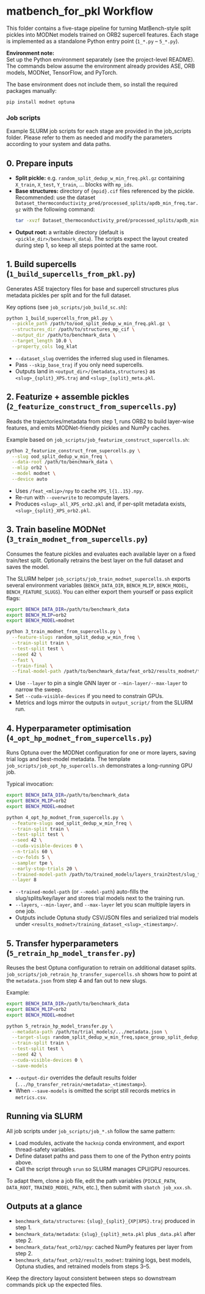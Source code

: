 # matbench_for_pkl Workflow

This folder contains a five-stage pipeline for turning MatBench-style split pickles into MODNet models trained on ORB2 supercell features. Each stage is implemented as a standalone Python entry point (`1_*.py` – `5_*.py`). 

**Environment note:**  
Set up the Python environment separately (see the project-level README).  
The commands below assume the environment already provides ASE, ORB models, MODNet, TensorFlow, and PyTorch.  
  
The base environment does not include them, so install the required packages manually:
```bash
pip install modnet optuna
```
### Job scripts
Example SLURM job scripts for each stage are provided in the job_scripts folder.
Please refer to them as needed and modify the parameters according to your system and data paths.

## 0. Prepare inputs
- **Split pickle:** e.g. `random_split_dedup_w_min_freq.pkl.gz` containing `X_train`, `X_test`, `Y_train`, … blocks with `mp_ids`.
- **Base structures:** directory of `{mpid}.cif` files referenced by the pickle.  
  Recommended: use the dataset `Dataset_thermoconductivity_pred/processed_splits/apdb_min_freq.tar.gz` with the following command:
  ```bash
  tar -xvzf Dataset_thermoconductivity_pred/processed_splits/apdb_min_freq.tar.gz -C <target_directory>
- **Output root:** a writable directory (default is `<pickle_dir>/benchmark_data`). The scripts expect the layout created during step 1, so keep all steps pointed at the same root.

## 1. Build supercells (`1_build_supercells_from_pkl.py`)
Generates ASE trajectory files for base and supercell structures plus metadata pickles per split and for the full dataset.

Key options (see `job_scripts/job_build_sc.sh`):
```bash
python 1_build_supercells_from_pkl.py \
  --pickle_path /path/to/ood_split_dedup_w_min_freq.pkl.gz \
  --structures_dir /path/to/structures_mp_cif \
  --output_dir /path/to/benchmark_data \
  --target_length 10.0 \
  --property_cols log_klat
```
- `--dataset_slug` overrides the inferred slug used in filenames.
- Pass `--skip_base_traj` if you only need supercells.
- Outputs land in `<output_dir>/{metadata,structures}` as `<slug>_{split}_XPS.traj` and `<slug>_{split}_meta.pkl`.

## 2. Featurize + assemble pickles (`2_featurize_construct_from_supercells.py`)
Reads the trajectories/metadata from step 1, runs ORB2 to build layer-wise features, and emits MODNet-friendly pickles and NumPy caches.

Example based on `job_scripts/job_featurize_construct_supercells.sh`:
```bash
python 2_featurize_construct_from_supercells.py \
  --slug ood_split_dedup_w_min_freq \
  --data-root /path/to/benchmark_data \
  --mlip orb2 \
  --model modnet \
  --device auto
```
- Uses `/feat_<mlip>/npy` to cache `XPS_l{1..15}.npy`.
- Re-run with `--overwrite` to recompute layers.
- Produces `<slug>_all_XPS_orb2.pkl` and, if per-split metadata exists, `<slug>_{split}_XPS_orb2.pkl`.

## 3. Train baseline MODNet (`3_train_modnet_from_supercells.py`)
Consumes the feature pickles and evaluates each available layer on a fixed train/test split. Optionally retrains the best layer on the full dataset and saves the model.

The SLURM helper `job_scripts/job_train_modnet_supercells.sh` exports several environment variables (`BENCH_DATA_DIR`, `BENCH_MLIP`, `BENCH_MODEL`, `BENCH_FEATURE_SLUGS`). You can either export them yourself or pass explicit flags:
```bash
export BENCH_DATA_DIR=/path/to/benchmark_data
export BENCH_MLIP=orb2
export BENCH_MODEL=modnet

python 3_train_modnet_from_supercells.py \
  --feature-slugs random_split_dedup_w_min_freq \
  --train-split train \
  --test-split test \
  --seed 42 \
  --fast \
  --train-final \
  --final-model-path /path/to/benchmark_data/feat_orb2/results_modnet/trained_models
```
- Use `--layer` to pin a single GNN layer or `--min-layer/--max-layer` to narrow the sweep.
- Set `--cuda-visible-devices` if you need to constrain GPUs.
- Metrics and logs mirror the outputs in `output_script/` from the SLURM run.

## 4. Hyperparameter optimisation (`4_opt_hp_modnet_from_supercells.py`)
Runs Optuna over the MODNet configuration for one or more layers, saving trial logs and best-model metadata. The template `job_scripts/job_opt_hp_supercells.sh` demonstrates a long-running GPU job.

Typical invocation:
```bash
export BENCH_DATA_DIR=/path/to/benchmark_data
export BENCH_MLIP=orb2
export BENCH_MODEL=modnet

python 4_opt_hp_modnet_from_supercells.py \
  --feature-slugs ood_split_dedup_w_min_freq \
  --train-split train \
  --test-split test \
  --seed 42 \
  --cuda-visible-devices 0 \
  --n-trials 60 \
  --cv-folds 5 \
  --sampler tpe \
  --early-stop-trials 20 \
  --trained-model-path /path/to/trained_models/layers_train2test/slug_train2test_XPS_orb2_l8.modnet \
  --layer 8
```
- `--trained-model-path` (or `--model-path`) auto-fills the slug/splits/key/layer and stores trial models next to the training run.
- `--layers`, `--min-layer`, and `--max-layer` let you scan multiple layers in one job.
- Outputs include Optuna study CSV/JSON files and serialized trial models under `<results_modnet>/training_dataset_<slug>_<timestamp>/`.

## 5. Transfer hyperparameters (`5_retrain_hp_model_transfer.py`)
Reuses the best Optuna configuration to retrain on additional dataset splits. `job_scripts/job_retrain_hp_transfer_supercells.sh` shows how to point at the `metadata.json` from step 4 and fan out to new slugs.

Example:
```bash
export BENCH_DATA_DIR=/path/to/benchmark_data
export BENCH_MLIP=orb2
export BENCH_MODEL=modnet

python 5_retrain_hp_model_transfer.py \
  --metadata-path /path/to/trial_models/.../metadata.json \
  --target-slugs random_split_dedup_w_min_freq,space_group_split_dedup_w_min_freq \
  --train-split train \
  --test-split test \
  --seed 42 \
  --cuda-visible-devices 0 \
  --save-models
```
- `--output-dir` overrides the default results folder (`.../hp_transfer_retrain/<metadata>_<timestamp>`).
- When `--save-models` is omitted the script still records metrics in `metrics.csv`.

## Running via SLURM
All job scripts under `job_scripts/job_*.sh` follow the same pattern:
- Load modules, activate the `hacknip` conda environment, and export thread-safety variables.
- Define dataset paths and pass them to one of the Python entry points above.
- Call the script through `srun` so SLURM manages CPU/GPU resources.

To adapt them, clone a job file, edit the path variables (`PICKLE_PATH`, `DATA_ROOT`, `TRAINED_MODEL_PATH`, etc.), then submit with `sbatch job_xxx.sh`.

## Outputs at a glance
- `benchmark_data/structures`: `{slug}_{split}_{XP|XPS}.traj` produced in step 1.
- `benchmark_data/metadata`: `{slug}_{split}_meta.pkl` plus `_data.pkl` after step 2.
- `benchmark_data/feat_orb2/npy`: cached NumPy features per layer from step 2.
- `benchmark_data/feat_orb2/results_modnet`: training logs, best models, Optuna studies, and retrained models from steps 3–5.

Keep the directory layout consistent between steps so downstream commands pick up the expected files.
